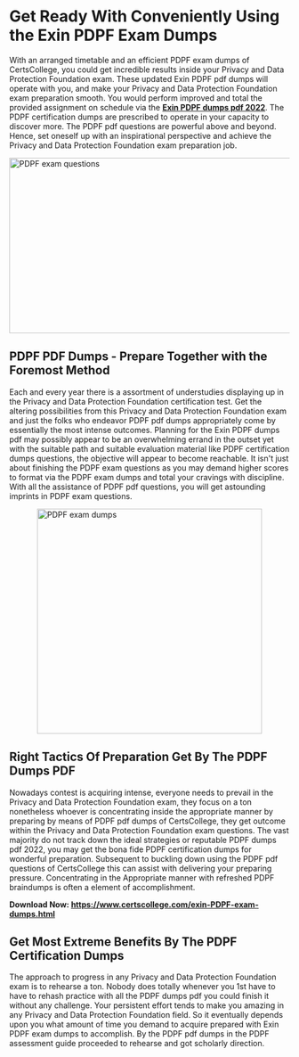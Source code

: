 <h1><strong>Get Ready With Conveniently Using the Exin PDPF Exam Dumps&nbsp;</strong></h1>
<p><span style="font-weight: 400;">With an arranged timetable and an efficient  PDPF exam dumps of CertsCollege, you could get incredible results inside your Privacy and Data Protection Foundation exam. These updated Exin PDPF pdf dumps will operate with you, and make your Privacy and Data Protection Foundation exam preparation smooth. You would perform improved and total the provided assignment on schedule via the <strong><a href="https://www.certscollege.com/exin-PDPF-exam-dumps.html">Exin PDPF dumps pdf 2022</a></strong>. The PDPF certification dumps are prescribed to operate in your capacity to discover more. The  PDPF pdf questions are powerful above and beyond. Hence, set oneself up with an inspirational perspective and achieve the Privacy and Data Protection Foundation exam preparation job.&nbsp;</span></p>
<p><span style="font-weight: 400;"><img style="display: block; margin-left: auto; margin-right: auto;" src="https://i.ibb.co/CPDK3ps/Yellow-and-Blue-Initiative-Blog-Banner.png" alt="PDPF exam questions" width="559" height="315" /></span></p>
<h2><strong>PDPF PDF Dumps - Prepare Together with the Foremost Method</strong></h2>
<p><span style="font-weight: 400;">Each and every year there is a assortment of understudies displaying up in the Privacy and Data Protection Foundation certification test. Get the altering possibilities from this Privacy and Data Protection Foundation exam and just the folks who endeavor PDPF pdf dumps appropriately come by essentially the most intense outcomes. Planning for the Exin PDPF dumps pdf may possibly appear to be an overwhelming errand in the outset yet with the suitable path and suitable evaluation material like PDPF certification dumps questions, the objective will appear to become reachable. It isn't just about finishing the PDPF exam questions as you may demand higher scores to format via the PDPF exam dumps and total your cravings with discipline. With all the assistance of PDPF pdf questions, you will get astounding imprints in PDPF exam questions.</span></p>
<p><span style="font-weight: 400;"><a href="https://tinyurl.com/ybcajolv"><img style="display: block; margin-left: auto; margin-right: auto;" src="https://i.ibb.co/9tMrhdY/Teacher-Appreciation-Invitation.png" alt="PDPF exam dumps " width="404" height="404" /></a></span></p>
<h2><strong>Right Tactics Of Preparation Get By The PDPF Dumps PDF</strong></h2>
<p><span style="font-weight: 400;">Nowadays contest is acquiring intense, everyone needs to prevail in the Privacy and Data Protection Foundation exam, they focus on a ton nonetheless whoever is concentrating inside the appropriate manner by preparing by means of PDPF pdf dumps of CertsCollege, they get outcome within the Privacy and Data Protection Foundation exam questions. The vast majority do not track down the ideal strategies or reputable PDPF dumps pdf 2022, you may get the bona fide PDPF certification dumps for wonderful preparation. Subsequent to buckling down using the  PDPF pdf questions of CertsCollege this can assist with delivering your preparing pressure. Concentrating in the Appropriate manner with refreshed PDPF braindumps is often a element of accomplishment.</span></p>
<p><span style="font-weight: 400;"><strong>Download Now: <a href="https://www.certscollege.com/exin-PDPF-exam-dumps.html">https://www.certscollege.com/exin-PDPF-exam-dumps.html</a></strong></span></p>
<h2><strong>Get Most Extreme Benefits By The PDPF Certification Dumps</strong></h2>
<p><span style="font-weight: 400;">The approach to progress in any Privacy and Data Protection Foundation exam is to rehearse a ton. Nobody does totally whenever you 1st have to have to rehash practice with all the PDPF dumps pdf you could finish it without any challenge. Your persistent effort tends to make you amazing in any Privacy and Data Protection Foundation field. So it eventually depends upon you what amount of time you demand to acquire prepared with Exin PDPF exam dumps to accomplish. By the PDPF pdf dumps in the PDPF assessment guide proceeded to rehearse and got scholarly direction.</span></p>
